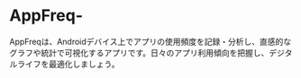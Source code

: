 # AppFreq-
AppFreqは、Androidデバイス上でアプリの使用頻度を記録・分析し、直感的なグラフや統計で可視化するアプリです。日々のアプリ利用傾向を把握し、デジタルライフを最適化しましょう。
